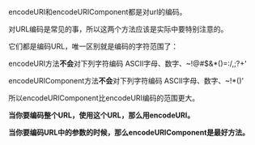 encodeURI和encodeURIComponent都是对url的编码。

对URL编码是常见的事，所以这两个方法应该是实际中要特别注意的。

它们都是编码URL，唯一区别就是编码的字符范围了：

encodeURI方法**不会**对下列字符编码 ASCII字母、数字、~!@#$&*()=:/,;?+'

encodeURIComponent方法**不会**对下列字符编码 ASCII字母、数字、~!*()'

所以encodeURIComponent比encodeURI编码的范围更大。

**当你要编码整个URL，使用这个URL，那么用encodeURI。**

**当你要编码URL中的参数的时候，那么encodeURIComponent是最好方法。**
